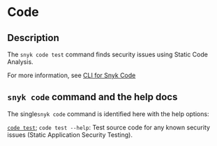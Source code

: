 # Code

## Description

The `snyk code test` command finds security issues using Static Code Analysis.

For more information, see [CLI for Snyk Code](https://docs.snyk.io/snyk-cli/scan-and-maintain-projects-using-the-cli/snyk-cli-for-snyk-code)

## `snyk code` command and the help docs

The single`snyk code` command is identified here with the help options:

[`code test`](code-test.md); `code test --help`: Test source code for any known security issues (Static Application Security Testing).
